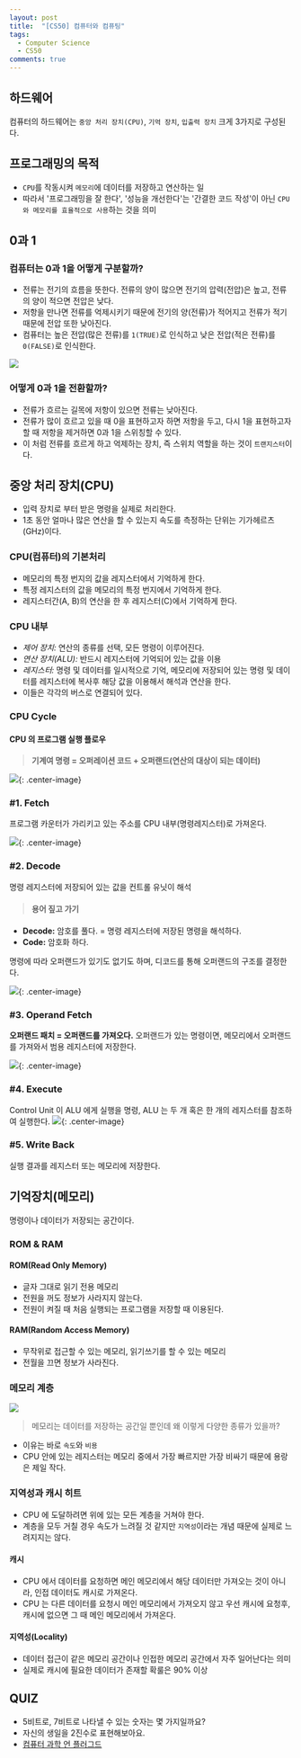 ```yaml
---
layout: post
title:  "[CS50] 컴퓨터와 컴퓨팅"
tags:
  - Computer Science
  - CS50
comments: true
---
```


## 하드웨어
컴퓨터의 하드웨어는 `중앙 처리 장치(CPU)`, `기억 장치`, `입출력 장치` 크게 3가지로 구성된다.

## 프로그래밍의 목적
- `CPU`를 작동시켜 `메모리`에 데이터를 저장하고 연산하는 일
- 따라서 '프로그래밍을 잘 한다', '성능을 개선한다'는 '간결한 코드 작성'이 아닌 `CPU 와 메모리를 효율적으로 사용`하는 것을 의미

## 0과 1
### 컴퓨터는 0과 1을 어떻게 구분할까?
- 전류는 전기의 흐름을 뜻한다. 전류의 양이 많으면 전기의 압력(전압)은 높고, 전류의 양이 적으면 전압은 낮다.
- 저항을 만나면 전류를 억제시키기 때문에 전기의 양(전류)가 적어지고 전류가 적기 때문에 전압 또한 낮아진다.
- 컴퓨터는 높은 전압(많은 전류)를 `1(TRUE)`로 인식하고 낮은 전압(적은 전류)를 `0(FALSE)`로 인식한다.

![](/assets/ohm_law.jpeg)

### 어떻게 0과 1을 전환할까?
- 전류가 흐르는 길목에 저항이 있으면 전류는 낮아진다.
- 전류가 많이 흐르고 있을 때 0을 표현하고자 하면 저항을 두고, 다시 1을 표현하고자 할 때 저항을 제거하면 0과 1을 스위칭할 수 있다.
- 이 처럼 전류를 흐르게 하고 억제하는 장치, 즉 스위치 역할을 하는 것이 `트랜지스터`이다.

## 중앙 처리 장치(CPU)
- 입력 장치로 부터 받은 명령을 실제로 처리한다.
- 1초 동안 얼마나 많은 연산을 할 수 있는지 속도를 측정하는 단위는 기가헤르츠(GHz)이다.

### CPU(컴퓨터)의 기본처리
- 메모리의 특정 번지의 값을 레지스터에서 기억하게 한다.
- 특정 레지스터의 값을 메모리의 특정 번지에서 기억하게 한다.
- 레지스터간(A, B)의 연산을 한 후 레지스터(C)에서 기억하게 한다.

### CPU 내부
- *제어 장치:* 연산의 종류를 선택, 모든 명령이 이루어진다.
- *연산 장치(ALU):* 반드시 레지스터에 기억되어 있는 값을 이용
- *레지스터:* 명령 및 데이터를 일시적으로 기억, 메모리에 저장되어 있는 명령 및 데이터를 레지스터에 복사후 해당 값을 이용해서 해석과 연산을 한다.
- 이들은 각각의 버스로 연결되어 있다.

### CPU Cycle
#### CPU 의 프로그램 실행 플로우
> **기계여 명령 = 오퍼레이션  코드 + 오퍼랜드(연산의 대상이 되는 데이터)**

![](/assets/machine_language.png){: .center-image}

### \#1. Fetch
프로그램 카운터가 가리키고 있는 주소를 CPU 내부(명령레지스터)로 가져온다.

![](/assets/fetch.png){: .center-image}

### \#2. Decode
명령 레지스터에 저장되어 있는 값을 컨트롤 유닛이 해석

> #### 용어 짚고 가기
- **Decode:** 암호를 풀다. = 명령 레지스터에 저장된 명령을 해석하다.
- **Code:** 암호화 하다.

명령에 따라 오퍼랜드가 있기도 없기도 하며, 디코드를 통해 오퍼랜드의 구조를 결정한다.

![](/assets/decode.png){: .center-image}

### \#3. Operand Fetch
**오퍼랜드 패치 = 오퍼랜드를 가져오다.** 오퍼랜드가 있는 명령이면, 메모리에서 오퍼랜드를 가져와서 범용
 레지스터에 저장한다.

![](/assets/operand_fetch.png){: .center-image}

### \#4. Execute
Control Unit 이 ALU 에게 실행을 명령, ALU 는 두 개 혹은 한 개의 레지스터를 참조하여 실행한다.
![](/assets/execute.png){: .center-image}

### \#5. Write Back
실행 결과를 레지스터 또는 메모리에 저장한다.

## 기억장치(메모리)
명령이나 데이터가 저장되는 공간이다.

### ROM & RAM

#### ROM(Read Only Memory)
- 글자 그대로 읽기 전용 메모리
- 전원을 꺼도 정보가 사라지지 않는다.
- 전원이 켜질 때 처음 실행되는 프로그램을 저장할 때 이용된다.

#### RAM(Random Access Memory)
- 무작위로 접근할 수 있는 메모리, 읽기쓰기를 할 수 있는 메모리
- 전월을 끄면 정보가 사라진다.

### 메모리 계층

![](/assets/memory_hierarchy.png)

> 메모리는 데이터를 저장하는 공간일 뿐인데 왜 이렇게 다양한 종류가 있을까?
- 이유는 바로 `속도`와 `비용`
- CPU 안에 있는 레지스터는 메모리 중에서 가장 빠르지만 가장 비싸기 때문에 용랑은 제일 작다.

### 지역성과 캐시 히트
- CPU 에 도달하려면 위에 있는 모든 계층을 거쳐야 한다.
- 계층을 모두 거칠 경우 속도가 느려질 것 같지만 `지역성`이라는 개념 때문에 실제로 느려지지는 않다.

#### 캐시
- CPU 에서 데이터를 요청하면 메인 메모리에서 해당 데이터만 가져오는 것이 아니라, 인접 데이터도 캐시로 가져온다.
- CPU 는 다른 데이터를 요청시 메인 메모리에서 가져오지 않고 우선 캐시에 요청후, 캐시에 없으면 그 때 메인 메모리에서 가져온다.

#### 지역성(Locality)
- 데이터 접근이 같은 메모리 공간이나 인접한 메모리 공간에서 자주 일어난다는 의미
- 실제로 캐시에 필요한 데이터가 존재할 확룰은 90% 이상


## QUIZ
- 5비트로, 7비트로 나타낼 수 있는 숫자는 몇 가지일까요?
- 자신의 생일을 2진수로 표현해보아요.
- [컴퓨터 과학 언 플러그드](https://statkclee.github.io/unplugged/data-structure.html)
